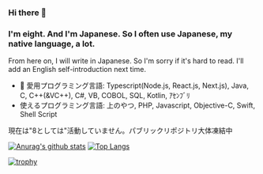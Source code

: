 ### Hi there 👋
### I'm eight. And I'm Japanese. So I often use Japanese, my native language, a lot.
From here on, I will write in Japanese.
So I'm sorry if it's hard to read.
I'll add an English self-introduction next time.

- 🔭 愛用プログラミング言語: Typescript(Node.js, React.js, Next.js), Java, C, C++(&VC++), C#, VB, COBOL, SQL, Kotlin, ｱｾﾝﾌﾞﾘ
- 使えるプログラミング言語: 上のやつ, PHP, Javascript, Objective-C, Swift, Shell Script

現在は"8としては"活動していません。パブリックリポジトリ大体凍結中

[![Anurag's github stats](https://github-readme-stats.vercel.app/api?username=eighty88&count_private=true&show_icons=true)](https://github.com/anuraghazra/github-readme-stats)
[![Top Langs](https://github-readme-stats.vercel.app/api/top-langs/?username=eighty88)](https://github.com/anuraghazra/github-readme-stats)

[![trophy](https://github-profile-trophy.vercel.app/?username=eighty88)](https://github.com/ryo-ma/github-profile-trophy)
